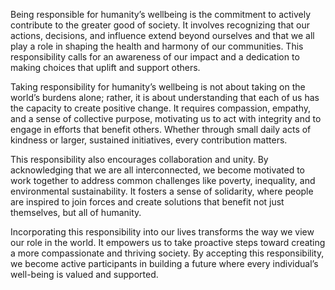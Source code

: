 Being responsible for humanity’s wellbeing is the commitment to actively contribute to the greater good of society. It involves recognizing that our actions, decisions, and influence extend beyond ourselves and that we all play a role in shaping the health and harmony of our communities. This responsibility calls for an awareness of our impact and a dedication to making choices that uplift and support others.

Taking responsibility for humanity’s wellbeing is not about taking on the world’s burdens alone; rather, it is about understanding that each of us has the capacity to create positive change. It requires compassion, empathy, and a sense of collective purpose, motivating us to act with integrity and to engage in efforts that benefit others. Whether through small daily acts of kindness or larger, sustained initiatives, every contribution matters.

This responsibility also encourages collaboration and unity. By acknowledging that we are all interconnected, we become motivated to work together to address common challenges like poverty, inequality, and environmental sustainability. It fosters a sense of solidarity, where people are inspired to join forces and create solutions that benefit not just themselves, but all of humanity.

Incorporating this responsibility into our lives transforms the way we view our role in the world. It empowers us to take proactive steps toward creating a more compassionate and thriving society. By accepting this responsibility, we become active participants in building a future where every individual’s well-being is valued and supported.
